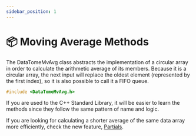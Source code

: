 ```yaml
---
sidebar_position: 1
---
```


# 📦 Moving Average Methods

The DataTomeMvAvg class abstracts the implementation of a circular array in order to calculate the arithmetic average of its members.
Because it is a circular array, the next input will replace the oldest element (represented by the first index), so it is also possible to call it a FIFO queue.

```cpp
#include <DataTomeMvAvg.h>
```

If you are used to the C++ Standard Library, it will be easier to learn the methods since they follow the same pattern of name and logic.

If you are looking for calculating a shorter average of the same data array more efficiently, check the new feature, [Partials](pathname:///docs/mvavg-methods/partials/intro).
